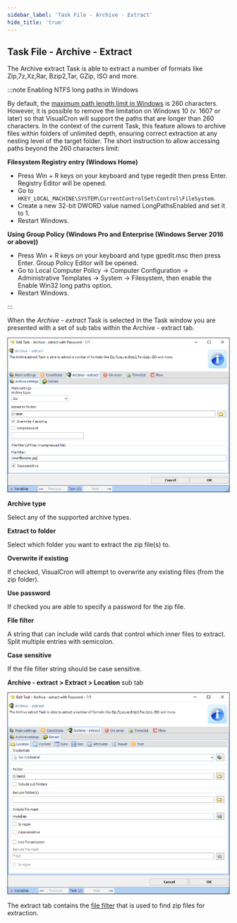 ```yaml
---
sidebar_label: 'Task File - Archive - Extract'
hide_title: 'true'
---
```


## Task File - Archive - Extract

The Archive extract Task is able to extract a number of formats like Zip,7z,Xz,Rar, Bzip2,Tar, GZip, ISO and more.

:::note Enabling NTFS long paths in Windows
 
By default, the [maximum path length limit in Windows](https://learn.microsoft.com/en-us/windows/win32/fileio/maximum-file-path-limitation?tabs=registry) is 260 characters. However, it is possible to remove the limitation on Windows 10 (v. 1607 or later) so that VisualCron will support the paths that are longer than 260 characters. In the context of the current Task, this feature allows to archive files within folders of unlimited depth, ensuring correct extraction at any nesting level of the target folder.
The short instruction to allow accessing paths beyond the 260 characters limit:
 
**Filesystem Registry entry (Windows Home)**
 
* Press Win + R keys on your keyboard and type regedit then press Enter. Registry Editor will be opened.
* Go to `HKEY_LOCAL_MACHINE\SYSTEM\CurrentControlSet\Control\FileSystem`.
* Create a new 32-bit DWORD value named LongPathsEnabled and set it to 1.
* Restart  Windows.
 
**Using Group Policy (Windows Pro and Enterprise (Windows Server 2016 or above))**
 
* Press Win + R keys on your keyboard and type gpedit.msc then press Enter. Group Policy Editor will be opened.
* Go to Local Computer Policy -> Computer Configuration -> Administrative Templates -> System -> Filesystem, then enable the Enable Win32 long paths option.
* Restart Windows.

:::

When the *Archive - extract* Task is selected in the Task window you are presented with a set of sub tabs within the Archive - extract tab.

![](../../../../../static/img/clip00dfgfdgdfgdfg69.png)

**Archive type**

Select any of the supported archive types.
 
**Extract to folder**

Select which folder you want to extract the zip file(s) to.
 
**Overwrite if existing**

If checked, VisualCron will attempt to overwrite any existing files (from the zip folder).
 
**Use password**

If checked you are able to specify a password for the zip file.
 
**File filter**

A string that can include wild cards that control which inner files to extract. Split multiple entries with semicolon.
 
**Case sensitive**

If the file filter string should be case sensitive.
 
**Archive - extract > Extract > Location** sub tab

![](../../../../../static/img/clip0sfdgsfdggfddfgfdg069.png)

The extract tab contains the [file filter](../../../server/job-tasks-file-filter) that is used to find zip files for extraction.

